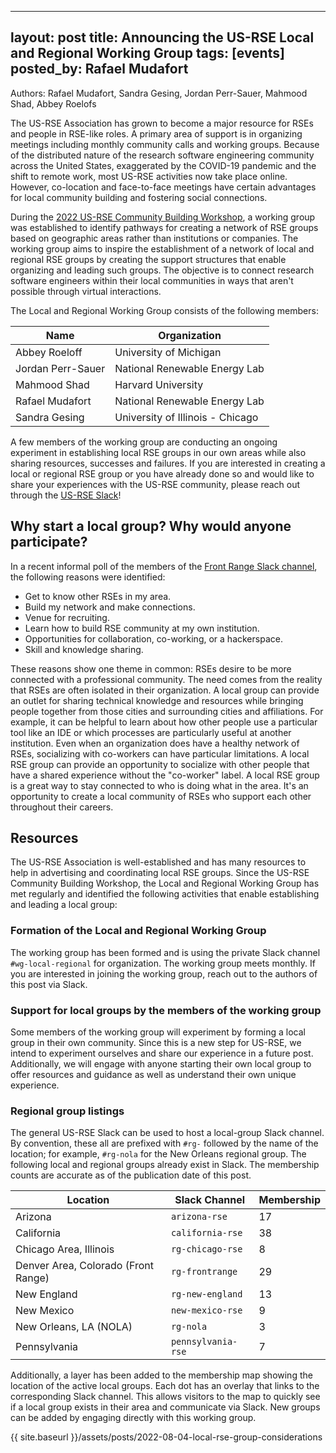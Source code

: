 ---
 layout: post
 title: Announcing the US-RSE Local and Regional Working Group
 tags: [events]
 posted_by: Rafael Mudafort
 ---

Authors: Rafael Mudafort, Sandra Gesing, Jordan Perr-Sauer, Mahmood Shad, Abbey Roelofs

The US-RSE Association has grown to become a major resource for RSEs and
people in RSE-like roles. A primary area of support is in organizing
meetings including monthly community calls and working groups. Because
of the distributed nature of the research software engineering community
across the United States, exaggerated by the COVID-19 pandemic and the
shift to remote work, most US-RSE activities now take place online.
However, co-location and face-to-face meetings have certain advantages
for local community building and fostering social connections.

During the [2022 US-RSE Community Building Workshop](https://us-rse.org/first-community-workshop/),
a working group was established to identify pathways for creating a network
of RSE groups based on geographic areas rather than institutions or companies.
The working group aims to inspire the establishment of a network
of local and regional RSE groups by creating the support structures
that enable organizing and leading such groups. The objective is to
connect research software engineers within their local communities
in ways that aren't possible through virtual interactions.

The Local and Regional Working Group consists of the following members:

| Name              | Organization                     |
| ----------------- | -------------------------------- |
| Abbey Roeloff     | University of Michigan           |
| Jordan Perr-Sauer | National Renewable Energy Lab    |
| Mahmood Shad      | Harvard University               |
| Rafael Mudafort   | National Renewable Energy Lab    |
| Sandra Gesing     | University of Illinois - Chicago |

A few members of the working group are conducting an ongoing experiment in
establishing local RSE groups in our own areas while also sharing
resources, successes and failures. If you are interested in creating a local or
regional RSE group or you have already done so and would like to
share your experiences with the US-RSE community, please reach out
through the [US-RSE Slack](http://usrse.slack.com)!


## Why start a local group? Why would anyone participate?

In a recent informal poll of the members of the
[Front Range Slack channel](https://usrse.slack.com/archives/C01FSJ1QYFR),
the following reasons were identified:

- Get to know other RSEs in my area.
- Build my network and make connections.
- Venue for recruiting.
- Learn how to build RSE community at my own institution.
- Opportunities for collaboration, co-working, or a hackerspace.
- Skill and knowledge sharing.

These reasons show one theme in common: RSEs desire to be more connected
with a professional community. The need comes from the reality that RSEs
are often isolated in their organization. A local group can provide an outlet
for sharing technical knowledge and resources while bringing people together
from those cities and surrounding cities and affiliations. For example,
it can be helpful to learn about how other people use a particular tool
like an IDE or which processes are particularly useful at another institution.
Even when an organization does have a healthy network of RSEs, socializing
with co-workers can have particular limitations. A local RSE group can provide
an opportunity to socialize with other people that have a shared experience
without the "co-worker" label. A local RSE group is a great way to stay
connected to who is doing what in the area. It's an opportunity to create
a local community of RSEs who support each other throughout their careers.

## Resources

The US-RSE Association is well-established and has many resources to help
in advertising and coordinating local RSE groups. Since the US-RSE Community
Building Workshop, the Local and Regional Working Group has met regularly
and identified the following activities that enable establishing and
leading a local group:

### Formation of the Local and Regional Working Group

The working group has been formed and is using the private Slack channel
`#wg-local-regional` for organization. The working group meets monthly.
If you are interested in joining the working group, reach out to the authors
of this post via Slack.

### Support for local groups by the members of the working group

Some members of the working group will experiment by forming a local group
in their own community. Since this is a new step for US-RSE, we intend
to experiment ourselves and share our experience in a future post.
Additionally, we will engage with anyone starting their own local
group to offer resources and guidance as well as understand their
own unique experience.

### Regional group listings

The general US-RSE Slack can be used to host a local-group Slack
channel. By convention, these all are prefixed with `#rg-` followed by
the name of the location; for example, `#rg-nola` for the New
Orleans regional group. The following local and regional groups already
exist in Slack. The membership counts are accurate as of the
publication date of this post.

| Location | Slack Channel | Membership |
|---|---|---|
| Arizona | `arizona-rse` | 17 |
| California | `california-rse` | 38 |
| Chicago Area, Illinois | `rg-chicago-rse` | 8 |
| Denver Area, Colorado (Front Range) | `rg-frontrange` | 29 |
| New England | `rg-new-england` | 13 |
| New Mexico | `new-mexico-rse` | 9  |
| New Orleans, LA (NOLA) | `rg-nola` | 3  |
| Pennsylvania | `pennsylvania-rse` | 7  |

Additionally, a layer has been added to the membership map
showing the location of the active local groups. Each dot has an overlay
that links to the corresponding Slack channel. This allows visitors
to the map to quickly see if a local group exists in their area
and communicate via Slack. New groups can be added by engaging 
directly with this working group.

{{ site.baseurl }}/assets/posts/2022-08-04-local-rse-group-considerations

